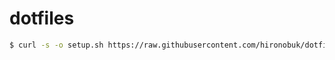 # dotfiles

```bash
$ curl -s -o setup.sh https://raw.githubusercontent.com/hironobuk/dotfiles/master/setup.sh && bash setup.sh
```
